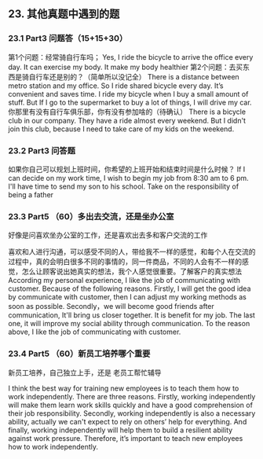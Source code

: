 
## 23.	其他真题中遇到的题
### 23.1	Part3 问题答（15+15+30）
第1个问题：经常骑自行车吗；
Yes, I ride the bicycle to arrive the office every day. It can exercise my body. It make my body healthier
第2个问题：去买东西是骑自行车还是别的？（简单所以没记全）
There is a distance between metro station and my office. So I ride shared bicycle every day. It’s convenient and saves time.
I ride my bicycle when I buy a small amount of stuff. But If I go to the supermarket to buy a lot of things, I will drive my car.
你那里有没有自行车俱乐部，你有没有参加啥的（待确认）
There is a bicycle club in our company. They have a ride almost every weekend. But I didn't join this club, because I need to take care of my kids on the weekend.

### 23.2	Part3 问答题
如果你自己可以规划上班时间，你希望的上班开始和结束时间是什么时候？
If I can decide on my work time, I wish to begin my job from 8:30 am to 6 pm. I'll have time to send my son to his school. Take on the responsibility of being a father

### 23.3	Part5 （60）多出去交流，还是坐办公室
好像是问喜欢坐办公室的工作，还是喜欢出去多和客户交流的工作

喜欢和人进行沟通，可以感受不同的人，带给我不一样的感觉，和每个人在交流的过程中，真的会明白很多不同的事情的，同一件商品，不同的人会有不一样的感觉，怎么让顾客说出她真实的想法，我个人感觉很重要。了解客户的真实想法
According my personal experience, I like the job of communicating with customer. 
Because of the following reasons.
Firstly, I will get the good idea by communicate with customer, then I can adjust my working methods as soon as possible.
Secondly，we will become good friends after communication, It'll bring us closer together. It is benefit for my job.
The last one, it will improve my social ability through communication.
To the reason above, I like the job of communicating with customer.

### 23.4	Part5 （60）新员工培养哪个重要
新员工培养，自己独立上手，还是 老员工帮忙辅导

I think the best way for training new employees is to teach them how to work independently. There are three reasons.
Firstly, working independently will make them learn work skills quickly and have a good comprehension of their job responsibility. 
Secondly, working independently is also a necessary ability, actually we can't expect to rely on others’ help for everything. 
And finally, working independently will help them to build a resilient ability against work pressure. 
Therefore, it’s important to teach new employees how to work independently.


